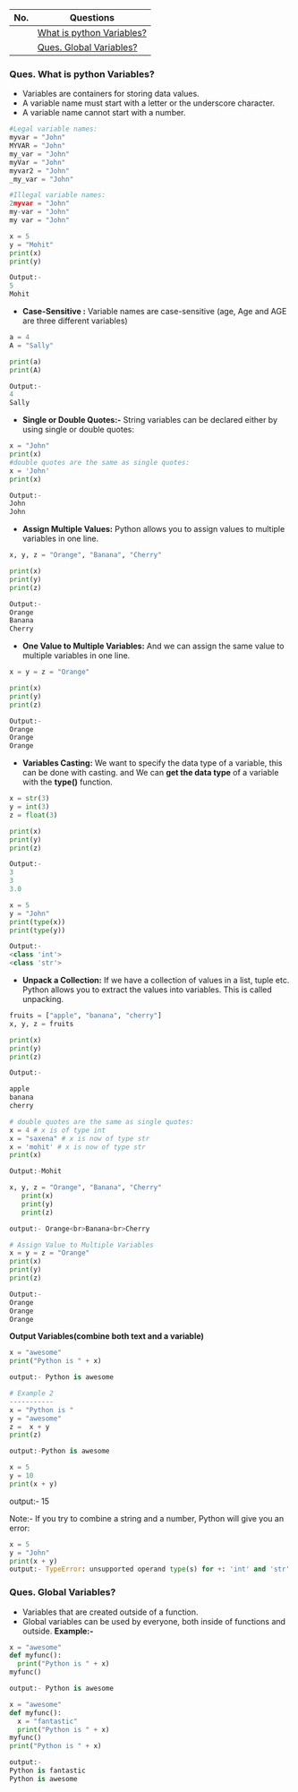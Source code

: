 |  No.  | Questions                                                   |
| :---: | ----------------------------------------------------------- |
|       | [What is python Variables?](#ques-what-is-python-variables) |
|       | [Ques. Global Variables?](#ques-global-variables)           |

### **Ques. What is python Variables?**
* Variables are containers for storing data values.
* A variable name must start with a letter or the underscore character.
* A variable name cannot start with a number.
```python
#Legal variable names:
myvar = "John"
MYVAR = "John"
my_var = "John"
myVar = "John"
myvar2 = "John"
_my_var = "John"

#Illegal variable names:
2myvar = "John"
my-var = "John"
my var = "John"
```
```python
x = 5
y = "Mohit"
print(x)
print(y)

Output:- 
5
Mohit
```

* **Case-Sensitive :** Variable names are case-sensitive (age, Age and AGE are three different variables)
```python
a = 4
A = "Sally"

print(a)
print(A)

Output:-
4
Sally
```

* **Single or Double Quotes:-**  String variables can be declared either by using single or double quotes:
```python
x = "John"
print(x)
#double quotes are the same as single quotes:
x = 'John'
print(x)

Output:-
John
John
```
* **Assign Multiple Values:** Python allows you to assign values to multiple variables in one line.
```python
x, y, z = "Orange", "Banana", "Cherry"

print(x)
print(y)
print(z)

Output:- 
Orange
Banana
Cherry 
```

* **One Value to Multiple Variables:** And we can assign the same value to multiple variables in one line.
```python
x = y = z = "Orange"

print(x)
print(y)
print(z)

Output:-
Orange
Orange
Orange
```

* **Variables Casting:** We want to specify the data type of a variable, this can be done with casting. and We can **get the data type** of a variable with the **type()** function.
```python
x = str(3)
y = int(3)
z = float(3)

print(x)
print(y)
print(z)

Output:- 
3
3
3.0
```
```python
x = 5
y = "John"
print(type(x))
print(type(y))

Output:-
<class 'int'>
<class 'str'>
```

* **Unpack a Collection:** If we have a collection of values in a list, tuple etc. Python allows you to extract the values into variables. This is called unpacking.
```python
fruits = ["apple", "banana", "cherry"]
x, y, z = fruits

print(x)
print(y)
print(z)

Output:-

apple
banana
cherry
```



```python
# double quotes are the same as single quotes:
x = 4 # x is of type int
x = "saxena" # x is now of type str
x = 'mohit' # x is now of type str
print(x)

Output:-Mohit
```

```python
x, y, z = "Orange", "Banana", "Cherry"
   print(x)
   print(y)
   print(z)

output:- Orange<br>Banana<br>Cherry

# Assign Value to Multiple Variables
x = y = z = "Orange"
print(x)
print(y)
print(z)

Output:-
Orange
Orange
Orange
```


__Output Variables(combine both text and a variable)__
```python
x = "awesome"
print("Python is " + x)

output:- Python is awesome

# Example 2
-----------
x = "Python is "
y = "awesome"
z =  x + y
print(z)

output:-Python is awesome
```

```python
x = 5
y = 10
print(x + y)
```
output:- 15<br>

Note:- If you try to combine a string and a number, Python will give you an error:
```python
x = 5
y = "John"
print(x + y)
output:- TypeError: unsupported operand type(s) for +: 'int' and 'str'
```

### Ques. Global Variables?
 * Variables that are created outside of a function.
 * Global variables can be used by everyone, both inside of functions and outside.
__Example:-__
```python
x = "awesome"
def myfunc():
  print("Python is " + x)
myfunc()

output:- Python is awesome
```

```python
x = "awesome"
def myfunc():
  x = "fantastic"
  print("Python is " + x)
myfunc()
print("Python is " + x)

output:- 
Python is fantastic
Python is awesome
```
